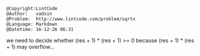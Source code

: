 ```
@Copyright:LintCode
@Author:   vadxin
@Problem:  http://www.lintcode.com/problem/sqrtx
@Language: Markdown
@Datetime: 16-12-26 06:31
```

we need to decide whether (res + 1) * (res + 1) >= 0 because (res + 1) * (res + 1) may overflow...